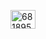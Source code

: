 <a href="https://discord.com/users/681895909897928822" target="blank"><img align="center" src="https://raw.githubusercontent.com/rahuldkjain/github-profile-readme-generator/master/src/images/icons/Social/discord.svg" alt="681895909897928822" height="30" width="40" /></a>
</p>
